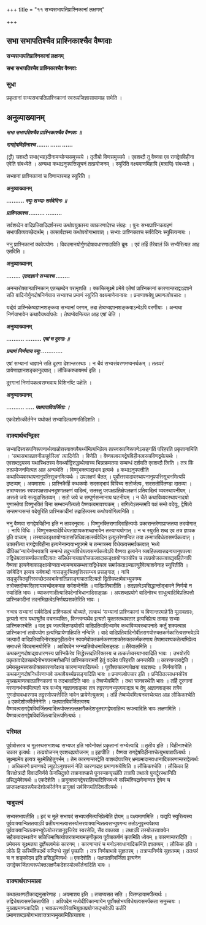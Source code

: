 +++
title = "११ सभ्यसभापतिप्राश्निकानां लक्षणम्"

+++


## सभा सभापतिश्चैव प्राश्निकाश्चैव वैष्णवाः

**सभ्यसभापतिप्राश्निकानां लक्षणम्**

**सभा सभापतिश्चैव प्राश्निकाश्चैव वैष्णवाः**

### **सुधा**

प्रकृतानां सभ्यसभापतिप्राश्निकानां स्वरूपजिज्ञासायामाह सभेति ।

## **अनुव्याख्यानम्**

***सभा सभापतिश्चैव प्राश्निकाश्चैव वैष्णवाः ॥***

***रागद्वेषविहीनाश्च ....... ...... ......***

(द्वौ) चशब्दौ सभा(भ्या)दीनामन्योन्यसमुच्चये । तृतीयो विणसमुच्चये । एवशब्दौ तु वैष्णवा एव रागद्वेषविहीना एवेति संबध्येते । अन्यथा कथाऽनुपपत्तिसूचनं तत्प्रयोजनम् । स्युरिति वक्ष्यमाणमिहापि (मत्रापि) संबध्यते ।

सभ्यानां प्राश्निकानां च विणान्तरमाह स्युरिति ।

**अनुव्याख्यानम्**

***.......... स्युः सभ्याः सर्ववेदिनः ॥***

***प्राश्निकाश्च ......... .........***

सर्वशब्देन वादिप्रतिवादिदर्शनस्य कथोपयुक्तस्य व्याकरणादेश्च संग्रहः । पुनः सभ्यप्राश्निकग्रहणं सभापतिव्यवच्छेदार्थम् । तत्सार्वज्ञस्य कथोपयोगाभावात् । सभ्याः प्राश्निकाश्च सर्ववेदिनः स्युरित्यन्वयः ।

ननु प्राश्निकानां क्कोपयोगः । विवदमानयोर्गुणदोषावधारणादाविति ब्रूमः । एवं तर्हि तैरेवालं किं सभ्यैरित्यत आह एतदिति ।

**अनुव्याख्यानम्**

***........ एतदज्ञाने सभ्याश्च ........***

अनन्तरोक्तान्प्राश्निकान् एतच्छब्देन परामृशति । क्कचित्सूक्ष्मे प्रमेये एतेषां प्राश्निकानां कारणान्तराद्वाऽज्ञाने सति वादिनोर्गुणदोषनिर्णयाय सभ्याश्च प्रमाणं स्युरिति वक्ष्यमाणेनान्वयः । प्रमाणाश्रयेषु प्रमाणत्वोपचारः ।

यद्येवं प्राश्निकेष्वज्ञानशङ्कया सभ्यानां वरणम्, तदा तेष्वप्यज्ञानशङ्कयाऽन्येऽपि वरणीयाः । अन्यथा निर्णयाभावेन कथावैयर्थ्यापत्तेः । तेष्वप्येवमित्यत आह एषां चेति ।

**अनुव्याख्यानम्**

***.......... ......... एषां च दूरगाः ॥***

***प्रमाणं निर्णयाय स्युः ............***

एषां सभ्यानां चाज्ञाने सति दूरगा देशान्तरस्थाः । न चैवं सभ्यसंवरणमप्यनर्थकम् । ततःपरं प्रायेणाज्ञानशङ्कानुदयात् । लौकिकश्चायमर्थ इति ।

दूरगानां निर्णायकत्वसम्भवाय विशिनष्टि पक्षेति ।

**अनुव्याख्यानम्**

***.......... ..... पक्षपातविवर्जिताः ।***

एकदेशोत्कीर्तनेन यथोक्तं सभ्यादिलक्षणमतिदिशति ।

### **वाक्यार्थचन्द्रिका**

सभ्यादिस्वरूपनिरूपणार्थत्वान्नोत्तरवाक्यवैयर्थ्यमित्यभिप्रेत्य तत्स्वरूपनिरूपणेऽसङ्गतिं परिहरति प्रकृतानामिति । ‘सभासभापप्राश्नीकपूर्वस्त्वि’ त्यादिनेति । विणेति । वैष्णवत्वरागद्वेषविहीनत्वरूपविणद्वयेत्यर्थः । एवशब्दद्वयस्य यथास्थितस्य वैयर्थ्याद्विरुद्धार्थत्वाच्च भिन्नक्रमतया सम्बन्धं दर्शयति एवशब्दौ त्विति । तत्र किं तत्प्रयोजनमित्यत आह अन्यथेति । विष्णुभक्त्याद्यभाव इत्यर्थः ॥ कथाऽनुपपत्तीति कथाविव्यवस्थापनानुपत्तिसूचनमित्यर्थः । उपलक्षणं चैतत् । पूर्वोत्तरवादावस्थापनानुपपत्तिसूचनमित्यपि द्रष्टव्यम् । अयमाशयः । प्राश्निकैर्हि कथकयोः सदसद्भावं विविच्य सतोर्जल्पः, सदसतोर्वितण्डा दातव्या । तत्राप्यसतः स्वपरपक्षसाधनदूषणलक्षणं वादित्वं, सतस्तु परपक्षप्रतिक्षेपलक्षणं प्रतिवादित्वं व्यवस्थापनीयम् । असतो जये सत्युदासितव्यम् । सतो जये च सम्पूर्णसन्मानाय घटनीयम् । न चैते कथाविव्यवस्थापनादयो गुणास्तेषां विष्णुभक्तिं विना सम्भवन्तीत्यतो वैष्णवत्वमावश्यकम् । रागित्वेऽसन्तमपि पक्षं सन्ते वदेयुः, द्वेषित्वे सन्तमप्यसन्तं वदेयुरिति प्राश्निकादीनां तद्राहित्यस्य कथोपयोगित्वमिति ।

ननु वैष्णवा रागद्वेषविहीना इति न तावदनुवादः । विष्णुभक्तिरागादिराहित्ययोः प्रकारान्तरेणाप्राप्ततया तदयोगात् । नापि विधिः । विष्णुभक्त्यादेर्विधेयताज्ञापकशब्दाभावेन तस्याप्ययोगात् । न च स्युरति शब्द एव तत्र ज्ञापक इति वाच्यम् । तस्याकाङ्क्षायोग्यतासन्निधिवलात्सर्ववेदिन इत्युत्तरेणान्वित तया तन्मात्रविधेतासमर्पकत्वात् । उक्तरीत्या रागद्वेषविहीना इत्यनेनान्वयाभ्युपगमे च तन्मात्रस्य विधेयत्वसमर्पकत्वात् ‘मध्ये दीपिका’न्यायेनोभयत्रापि सम्बन्धे तदुभयविधेयत्वसमर्पकत्वेऽपि वैष्णवा इत्यनेन व्यवहितत्वात्तदन्वयानुपपत्त्या तद्विधेयत्वासमर्पकत्वादित्यतः सन्निधेरन्वयाप्रयोजकत्वादाकङ्क्षायोग्यतयोरेव च तत्प्रयोजकत्वाव्द्यवहितेनापि वैष्णवा इत्यनेनाकाङ्क्षायोग्यताभ्यामन्वयसम्भवात्तद्विधेयत्व समर्पकताऽप्यप्रत्युहैवेत्याशयेनाह स्युरितीति । सर्ववेदिन इत्यत्र सर्वशब्दो नासङ्कुचितवृत्तिरसम्भव प्रसङ्गात् । नापि सङ्कुचितवृत्तिरवच्छेदकाभावेनातिप्रसङ्गापातादित्यतो द्वितीयपक्षमेवाभ्युपगम्य तत्रोक्तदोषपरिहारायावच्छेदकमाह सर्वशब्देनेति ॥ वादिप्रतिवादीति । तदज्ञत्वेऽपसिद्धान्तोद्भावने निर्णयो न स्यादिति भावः । व्याकरणादीत्यादिपदेनाभिधानादिसङ्ग्रहः । अपशब्दप्रयोगे वादिनोश्च साधुत्वादिविप्रतिपत्तौ प्राश्निकादीनां तदनभिज्ञत्वेऽनिर्णयप्रसक्तेरिति भावः ।

नन्वत्र सभ्यानां सर्ववेदित्वं प्राश्निकत्वं चोच्यते, तत्कथं ‘सभ्यानां प्राश्निकानां च विणान्तरमाहे’ति मूलावतारः, इत्यतो नात्र यथाश्रुतैव वचनव्यक्तिः, किन्त्वन्यथैव इत्यतो युक्तस्तथावतार इत्यभिप्रेत्य तामाह सभ्याः प्राश्निकाश्चेति ॥ वाद इव जल्पवितण्डयोरपि वादिप्रतिवादिभ्यामेव कथाविव्यवस्थापनादेः कर्तुं शक्यत्वान्न प्राश्निकानां तत्रोपयोग इत्यभिप्रायेणाक्षिपति नन्विति । वादे वादिप्रतिवादिनोर्वीतरागयोरुक्तकर्मकारित्वसम्भवेऽपि जल्पादौ वादिप्रतिवादिनोराग्रहगृहीतत्वेन स्वयमेवोक्तकर्मकरणाशक्तेरुक्तकर्मकरणाय तेषामावश्यकतेत्यभिप्रेत्य समाधत्ते विवदमानयोरिति । आदिपदेन भग्नप्रतिबोधनादिसङ्ग्रहः ॥ तैरेवालमिति । कथकगुणदोषाद्यवधारणस्य प्राश्निकैरेव सिद्धेस्तदतिरिक्तस्य च तत्कर्तव्यस्याभावादिति भावः । उभयोरपि प्रकृतत्वादेतच्छब्देनोभयपरामर्शभ्रान्तिं प्राश्निकपरामर्शे हेतुं वदन्नेव परिहरति अनन्तरेति ॥ कारणान्तराद्वेति । प्रमेयसूक्ष्मस्वरूपोक्तकारणापेक्षया कारणान्तरादित्यर्थः । पूर्वोक्तकारणापेक्षया वादशब्दः ॥ निर्णयायेति । कथकगुणदोषनिर्धारणाभावे कथावैयर्थ्यप्रसङ्गादिति भावः ॥ प्रमाणत्वोपचार इति । प्रमितितत्साधनयोरेव मुख्यप्रमाणत्वात्प्राश्निकानां च तदभावादिति भावः ॥ तेष्वप्येवमिति । तथा चानवस्थेति भावः । तर्हि दूरगानां वरणानर्थक्यमित्यतो यत्र सभ्येषु नाज्ञानशङ्का तत्र तद्वरणानभ्युपगमाद्यत्र च तेषु अज्ञानशङ्का तत्रैव गुणदोषावधारणाय तद्वरणोपपत्तेरिति भावेन प्रायेणेत्युक्तम् । तर्हि तेष्वप्येवमित्यनवस्थेत्यत आह लौकिकश्चेति ॥ एकदेशोत्कीर्तनेनेति । पक्षपातविवर्जितत्वस्य वैष्णवत्वरागद्वेषविवर्जितत्वादिरूपोक्ततल्लक्षणैकदेशभूतरागद्वेषराहित्य रूपत्वादिति भावः लक्षणमिति । वैष्णवत्वरागद्वेषविवर्जितत्वादिरूपमित्यर्थः ।

### **परिमल**

पूर्वत्रोत्तरत्र च मूलस्थसभाशब्दः सभ्यपर इति भावेनोक्तं प्रकृतानां सभ्येत्यादि ॥ तृतीय इति । विहीनाश्चेति चकार इत्यर्थः । तत्प्रयोजनम् एवशब्दप्रयोजनम् ॥ इहापीति । वैष्णवा रागद्वेषविहीनाश्चेत्युभयत्रापीत्यर्थः । सुक्ष्मप्रमेय इत्यत्र सूक्ष्मेतिहेतुगर्भम् । तेन कारणान्तरद्वेति वाशब्दोपपत्तिर् भ्रमप्रमादानवधानादिकारणान्तराद्वेत्यर्थः । अधिकरणे प्रमाणपदे ल्युटोऽनुशासनं नेति कारणादाह प्रमाणाश्रयेष्विति ॥ लौकिकश्चेति । लौकिका हि वित्तक्षेत्रादौ विवादनिर्णये केनचिदुक्ते तत्रानाश्चासे पुनरन्यान्पृच्छंति तत्रापि तथात्वे पुनर्दूरस्थानिति प्रसिद्धमेवेत्यर्थः ॥ एकदेशेति । प्रागुक्तरागद्वेषराहित्यादिविणमध्ये कस्मिंश्चिद्रागेणान्यत्र द्वेषेण च प्राप्तपक्षपातरूपैकदेशोत्कीर्तनेन प्रागुक्तं सर्वविणमतिदिशतीत्यर्थः ।



### **यादुपत्यं**

सभ्यसभापतीति । इदं च मूले सभापदं सभ्यपरमित्यभिप्रेत्येति ज्ञेयम् ॥ वक्ष्यमाणमिति । यद्यपि स्युरित्यस्य पूर्ववाक्यान्विततयाऽपि प्रतीयमानत्वात्तस्योत्तरवाक्यान्वितत्वसभ्युपगम्य ततोऽनुवृत्त्यपेक्षया पूर्ववाक्यान्वितत्वमभ्युपेत्योत्तरत्रानुवृत्तिरेव स्वरसेति, सैव वक्तव्या । तथाऽपि तस्योत्तरवाक्येन सहैकपादस्थत्वेन सन्निधिमाश्रित्योत्तरत्रान्वयमङ्गीकृत्य पूर्वत्राकर्षणं कृतमिति ध्येयम् ॥ कारणान्तरादिति । प्रमेयस्य सूक्ष्मतया दुर्ज्ञेयत्वमेकं कारणम् । कारणान्तरं च मनोऽनवधानादिकमिति ज्ञातव्यम् । लौकिक इति । लोके हि कस्मिंश्चिदर्थे सन्दिग्धे सुज्ञं पृच्छति । तत्र निर्णयाभावे सुज्ञतरम् । तत्राप्यनिर्णये सुज्ञतमम् । ततःपरं च न शङ्कोदय इति प्रसिद्धमित्यर्थः ॥ एकदेशेति । पक्षपातविवर्जिता इत्यनेन रागद्वेषवर्जितत्वरूपोक्तलक्षणैकदेशस्योत्कीर्तनादिति भावः ।

### **वाक्यार्थरत्नमाला**

कथालक्षणटीकाद्यनुसारेणाह । अयमाशय इति । तत्राप्यसत सति । वितण्डायामपीत्यर्थः । तद्विधेयत्वसमर्पकतापीति । अपिपदेन मध्येदीपिकान्यायेन पूर्वोक्तोभयविधेयत्वसमर्पकता समुच्चयः । मुख्यप्रमाणत्वादिति । भावकरणयोरेवाभियुक्तप्रयोगसद्भावेऽपि कर्तरि प्रमाणशब्दप्रयोगाभावात्तत्राप्यमुख्यमितित्याशयः ।

